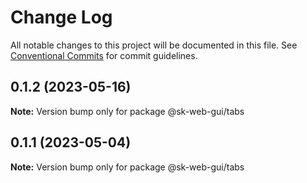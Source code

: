 # Change Log

All notable changes to this project will be documented in this file.
See [Conventional Commits](https://conventionalcommits.org) for commit guidelines.

## 0.1.2 (2023-05-16)

**Note:** Version bump only for package @sk-web-gui/tabs

## 0.1.1 (2023-05-04)

**Note:** Version bump only for package @sk-web-gui/tabs
